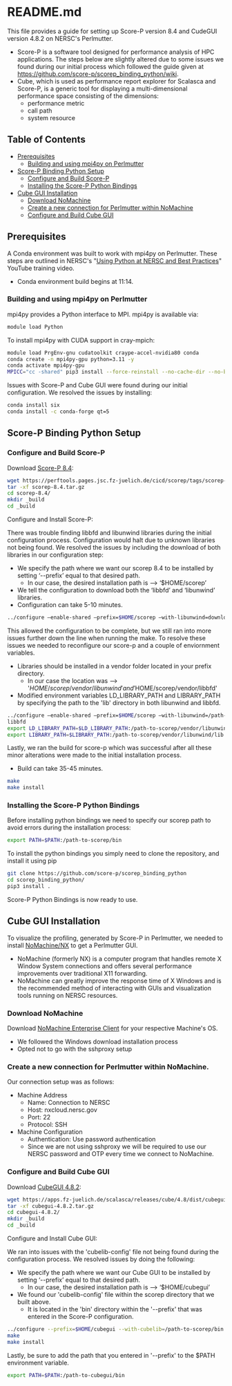 # README.md

This file provides a guide for setting up Score-P version 8.4 and CudeGUI version 4.8.2 on NERSC's Perlmutter. 
- Score-P is a software tool designed for performance analysis of HPC applications. The steps below are slightly altered due to some issues we found during our initial process which followed the guide given at https://github.com/score-p/scorep_binding_python/wiki.
- Cube, which is used as performance report explorer for Scalasca and Score-P, is a generic tool for displaying a multi-dimensional performance space consisting of the dimensions:
  - performance metric
  - call path
  - system resource

## Table of Contents

- [Prerequisites](#prerequisites)
  - [Building and using mpi4py on Perlmutter](#building-and-using-mpi4py-on-perlmutter)
- [Score-P Binding Python Setup](#score-p-binding-python-setup)
  - [Configure and Build Score-P](#configure-and-build-score-p)
  - [Installing the Score-P Python Bindings](#installing-the-score-p-python-bindings)
- [Cube GUI Installation](#cube-gui-installation)
  - [Download NoMachine](#download-nomachine)
  - [Create a new connection for Perlmutter within NoMachine](#create-a-new-connection-for-perlmutter-within-nomachine)
  - [Configure and Build Cube GUI](#configure-and-build-cube-gui)

## Prerequisites

A Conda environment was built to work with mpi4py on Perlmutter. These steps are outlined in NERSC's "[Using Python at NERSC and Best Practices](https://www.youtube.com/watch?v=rPlHLUnGVtA&t=637s)" YouTube training video.
- Conda environment build begins at 11:14.

### Building and using mpi4py on Perlmutter

mpi4py provides a Python interface to MPI. mpi4py is available via:

```bash
module load Python
```
To install mpi4py with CUDA support in cray-mpich:

```bash
module load PrgEnv-gnu cudatoolkit craype-accel-nvidia80 conda
conda create -n mpi4py-gpu python=3.11 -y
conda activate mpi4py-gpu
MPICC="cc -shared" pip3 install --force-reinstall --no-cache-dir --no-binary=mpi4py mpi4py
```

Issues with Score-P and Cube GUI were found during our initial configuration. We resolved the issues by installing:

```bash
conda install six
conda install -c conda-forge qt=5
```

## Score-P Binding Python Setup
### Configure and Build Score-P

Download [Score-P 8.4](https://www.vi-hps.org/projects/score-p):

```bash
wget https://perftools.pages.jsc.fz-juelich.de/cicd/scorep/tags/scorep-8.4/scorep-8.4.tar.gz
tar -xf scorep-8.4.tar.gz
cd scorep-8.4/
mkdir _build
cd _build
```

Configure and Install Score-P:

There was trouble finding libbfd and libunwind libraries during the initial configuration process. Configuration would halt due to unknown libraries not being found. We resolved the issues by including the download of both libraries in our configuration step:
- We specify the path where we want our scorep 8.4 to be installed by setting ‘--prefix’ equal to that desired path.
  - In our case, the desired installation path is --> ‘$HOME/scorep’
- We tell the configuration to download both the ‘libbfd’ and ‘libunwind’ libraries.
- Configuration can take 5-10 minutes.

```bash
../configure –enable-shared –prefix=$HOME/scorep –with-libunwind=download –with-libbfd=download
```

This allowed the configuration to be complete, but we still ran into more issues further down the line when running the make. To resolve these issues we needed to reconfigure our score-p and a couple of enviornment variables.
- Libraries should be installed in a vendor folder located in your prefix directory.
  - In our case the location was --> '$HOME/scorep/vendor/libunwind' and '$HOME/scorep/vendor/libbfd'
- Modified environment variables LD_LIBRARY_PATH and LIBRARY_PATH by specifying the path to the 'lib' directory in both libunwind and libbfd.

```bash
../configure –enable-shared –prefix=$HOME/scorep –with-libunwind=/path-to-scorep/vendor/libunwind –with-libbfd=/path-to-scorep/vendor/libbfd
libbfd
export LD_LIBRARY_PATH=$LD_LIBRARY_PATH:/path-to-scorep/vendor/libunwind/lib:/path-to-scorep/vendor/libbfd/lib
export LIBRARY_PATH=$LIBRARY_PATH:/path-to-scorep/vendor/libunwind/lib:/path-to-scorep/vendor/libbfd/lib
```

Lastly, we ran the build for score-p which was successful after all these minor alterations were made to the initial installation process.
- Build can take 35-45 minutes.

```bash
make 
make install
```

### Installing the Score-P Python Bindings

Before installing python bindings we need to specify our scorep path to avoid errors during the installation process:

```bash
export PATH=$PATH:/path-to-scorep/bin
```

To install the python bindings you simply need to clone the repository, and install it using pip

```bash
git clone https://github.com/score-p/scorep_binding_python
cd scorep_binding_python/
pip3 install .
```

Score-P Python Bindings is now ready to use.

## Cube GUI Installation
To visualize the profiling, generated by Score-P in Perlmutter, we needed to install [NoMachine/NX](https://docs.nersc.gov/connect/nx/) to get a Perlmutter GUI.
- NoMachine (formerly NX) is a computer program that handles remote X Window System connections and offers several performance improvements over traditional X11 forwarding.
- NoMachine can greatly improve the response time of X Windows and is the recommended method of interacting with GUIs and visualization tools running on NERSC resources.

### Download NoMachine
Download [NoMachine Enterprise Client](https://downloads.nomachine.com/download-enterprise/#NoMachine-Enterprise-Client) for your respective Machine's OS.
- We followed the Windows download installation process
- Opted not to go with the sshproxy setup

### Create a new connection for Perlmutter within NoMachine. 
Our connection setup was as follows:
- Machine Address
  - Name: Connection to NERSC
  - Host: nxcloud.nersc.gov
  - Port: 22
  - Protocol: SSH
- Machine Configuration
  - Authentication: Use password authentication
  - Since we are not using sshproxy we will be required to use our NERSC password and OTP every time we connect to NoMachine.

### Configure and Build Cube GUI 

Download [CubeGUI 4.8.2](https://www.scalasca.org/software/cube-4.x/download.html):

```bash
wget https://apps.fz-juelich.de/scalasca/releases/cube/4.8/dist/cubegui-4.8.2.tar.gz
tar -xf cubegui-4.8.2.tar.gz
cd cubegui-4.8.2/
mkdir _build
cd _build
```

Configure and Install Cube GUI:

We ran into issues with the 'cubelib-config' file not being found during the configuration process. We resolved issues by doing the following:
- We specify the path where we want our Cube GUI to be installed by setting ‘--prefix’ equal to that desired path.
  - In our case, the desired installation path is --> ‘$HOME/cubegui’
- We found our 'cubelib-config' file within the scorep directory that we built above.
  - It is located in the 'bin' directory within the '--prefix' that was entered in the Score-P configuration.

```bash
../configure --prefix=$HOME/cubegui --with-cubelib=/path-to-scorep/bin
make 
make install
```

Lastly, be sure to add the path that you entered in '--prefix' to the $PATH environment variable.

```bash
export PATH=$PATH:/path-to-cubegui/bin
```
